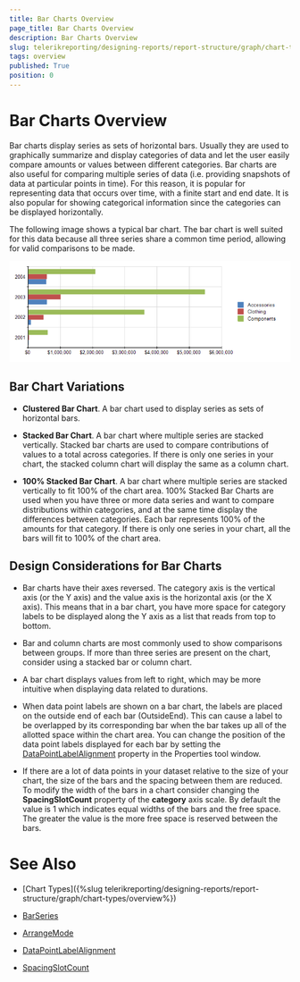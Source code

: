 ```yaml
---
title: Bar Charts Overview
page_title: Bar Charts Overview
description: Bar Charts Overview
slug: telerikreporting/designing-reports/report-structure/graph/chart-types/bar-charts/overview
tags: overview
published: True
position: 0
---
```


# Bar Charts Overview

Bar charts display series as sets of horizontal bars. Usually they are used to graphically summarize and display categories of data and let the user easily compare amounts or values between different categories. Bar charts are also useful for comparing multiple series of data (i.e. providing snapshots of data at particular points in time). For this reason, it is popular for representing data that occurs over time, with a finite start and end date. It is also popular for showing categorical information since the categories can be displayed horizontally.

The following image shows a typical bar chart. The bar chart is well suited for this data because all three series share a common time period, allowing for valid comparisons to be made. 

  ![graph bars\Bar Chart](images/Graph/BarChart.png)

## Bar Chart Variations

* __Clustered Bar Chart__. A bar chart used to display series as sets of horizontal bars.

* __Stacked Bar Chart__. A bar chart where multiple series are stacked vertically. Stacked bar charts are used to compare contributions of values to a total across categories. If there is only one series in your chart, the stacked column chart will  display the same as a column chart. 

* __100% Stacked Bar Chart__. A bar chart where multiple series are stacked vertically to fit 100% of the chart area. 100% Stacked Bar Charts are used when you have three or more data series and want to compare distributions within categories, and at the same time display the differences between categories. Each bar represents 100% of the amounts for that category. If there is only one series in your chart, all the bars will fit to 100% of the chart area. 

## Design Considerations for Bar Charts

* Bar charts have their axes reversed. The category axis is the vertical axis (or the Y axis) and the value axis is the horizontal axis (or the X axis). This means that in a bar chart, you have more space for category labels to be displayed along the Y axis as a list that reads from top to bottom.

* Bar and column charts are most commonly used to show comparisons between groups. If more than three series are present on the chart, consider using a stacked bar or column chart.

* A bar chart displays values from left to right, which may be more intuitive when displaying data related to durations.

* When data point labels are shown on a bar chart, the labels are placed on the outside end of each bar (OutsideEnd). This can cause a label to be overlapped by its corresponding bar when the bar takes up all of the allotted space within the chart area. You can change the position of the data point labels displayed for each bar by setting the  [DataPointLabelAlignment](/reporting/api/Telerik.Reporting.BarSeries#Telerik_Reporting_BarSeries_DataPointLabelAlignment) property in the Properties tool window.

* If there are a lot of data points in your dataset relative to the size of your chart, the size of the bars and the spacing between them are reduced. To modify the width of the bars in a chart consider changing the __SpacingSlotCount__ property of the __category__ axis scale. By default the value is 1 which indicates equal widths of the bars and the free space. The greater the value is the more free space is reserved between the bars.


# See Also

* [Chart Types]({%slug telerikreporting/designing-reports/report-structure/graph/chart-types/overview%}) 

* [BarSeries](/reporting/api/Telerik.Reporting.BarSeries)  

* [ArrangeMode](/reporting/api/Telerik.Reporting.GraphSeries2D#Telerik_Reporting_GraphSeries2D_ArrangeMode)  

* [DataPointLabelAlignment](/reporting/api/Telerik.Reporting.BarSeries#Telerik_Reporting_BarSeries_DataPointLabelAlignment)  

* [SpacingSlotCount](/reporting/api/Telerik.Reporting.Scale#Telerik_Reporting_Scale_SpacingSlotCount)

